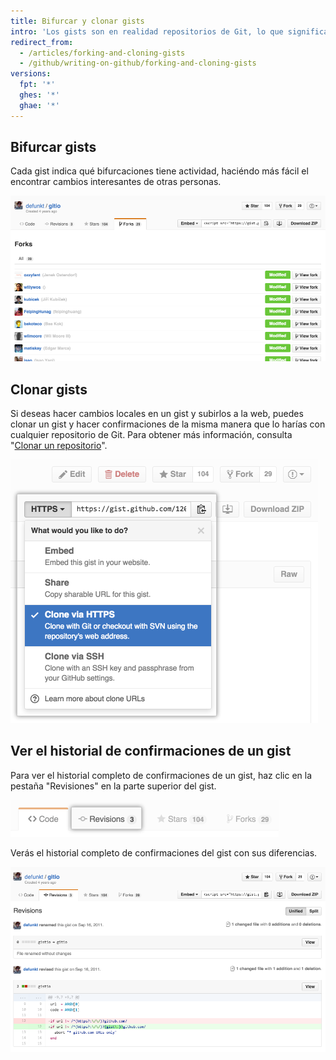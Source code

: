 ```yaml
---
title: Bifurcar y clonar gists
intro: 'Los gists son en realidad repositorios de Git, lo que significa que puedes bifurcar o clonar cualquier gist, aunque no seas el autor original. También puedes ver el historial completo de confirmaciones de un gist, incluidas las diferencias.'
redirect_from:
  - /articles/forking-and-cloning-gists
  - /github/writing-on-github/forking-and-cloning-gists
versions:
  fpt: '*'
  ghes: '*'
  ghae: '*'
---
```


## Bifurcar gists

Cada gist indica qué bifurcaciones tiene actividad, haciéndo más fácil el encontrar cambios interesantes de otras personas.

![Bifurcaciones del gist](/assets/images/help/gist/gist_forks.png)

## Clonar gists

Si deseas hacer cambios locales en un gist y subirlos a la web, puedes clonar un gist y hacer confirmaciones de la misma manera que lo harías con cualquier repositorio de Git. Para obtener más información, consulta "[Clonar un repositorio](/articles/cloning-a-repository)".

![Botón Clonar gist](/assets/images/help/gist/gist_clone_btn.png)

## Ver el historial de confirmaciones de un gist

Para ver el historial completo de confirmaciones de un gist, haz clic en la pestaña "Revisiones" en la parte superior del gist.

![Pestaña Revisiones de gist](/assets/images/help/gist/gist_revisions_tab.png)

Verás el historial completo de confirmaciones del gist con sus diferencias.

![Página de revisiones de gist](/assets/images/help/gist/gist_history.png)
